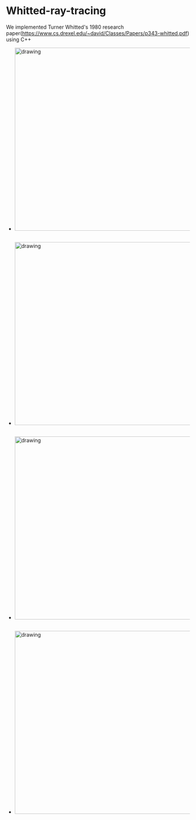 # Whitted-ray-tracing
We implemented Turner Whitted's 1980 research paper(https://www.cs.drexel.edu/~david/Classes/Papers/p343-whitted.pdf) using C++

<ul>
 <li>

<img src="https://github.com/saloni-singh14/Whitted-ray-tracing/blob/main/doc_images/sky40.jpeg" alt="drawing" width="500" /><br><br></li>

 
 <li>

<img src="https://github.com/saloni-singh14/Whitted-ray-tracing/blob/main/doc_images/sky500.jpeg" alt="drawing" width="500"/><br><br>
  </li>

 <li>

<img src="https://github.com/saloni-singh14/Whitted-ray-tracing/blob/main/doc_images/explicit.jpg" alt="drawing" width="500" /><br><br></li>
 <li>

<img src="https://github.com/saloni-singh14/Whitted-ray-tracing/blob/main/doc_images/explicit%20(1).jpg" alt="drawing" width="500" /><br><br></li>
